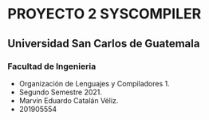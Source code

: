 # PROYECTO 2 SYSCOMPILER
## Universidad San Carlos de Guatemala
### Facultad de Ingenieria

* Organización de Lenguajes y Compiladores 1.
* Segundo Semestre 2021. 
* Marvin Eduardo Catalán Véliz.
* 201905554